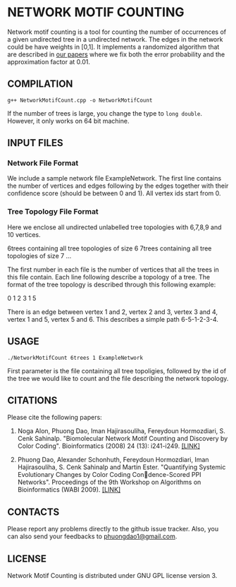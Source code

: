 # NETWORK MOTIF COUNTING

Network motif counting is a tool for counting the number of occurrences of a given undirected tree in a undirected network. The edges in the network could be have weights in [0,1]. It implements a randomized algorithm that are described in [our papers](#papers) where we fix both the error probability and the approximation factor at 0.01.

## COMPILATION

```
g++ NetworkMotifCount.cpp -o NetworkMotifCount
```

If the number of trees is large, you change the type to ```long double```. However, it only works on 64 bit machine.

## INPUT FILES
### Network File Format 

We include a sample network file ExampleNetwork. The first line contains the number of vertices and edges following by the edges together with their confidence score (should be between 0 and 1). All vertex ids start from 0.

### Tree Topology File Format 

Here we enclose all undirected unlabelled tree topologies with 6,7,8,9 and 10 vertices.

6trees containing all tree topologies of size 6 
7trees containing all tree topologies of size 7
...

The first number in each file is the number of vertices that all the trees in this file contain. Each line following describe a topology of a tree. The format of the tree topology is described through this following example:

0 1 2 3 1 5

There is an edge between vertex 1 and 2, vertex 2 and 3, vertex 3 and 4, vertex 1 and 5, vertex 5 and 6. This describes a simple path 6-5-1-2-3-4.

## USAGE

```
./NetworkMotifCount 6trees 1 ExampleNetwork
```

First parameter is the file containing all tree topoligies, followed by the id of the tree we would like to count and the file describing the network topology.

## CITATIONS

Please cite the following papers:
<a name="papers"></a>
1. Noga Alon, Phuong Dao, Iman Hajirasouliha, Fereydoun Hormozdiari, S. Cenk Sahinalp. "Biomolecular Network Motif Counting and Discovery by Color Coding". Bioinformatics (2008) 24 (13): i241-i249. [[LINK]](http://bioinformatics.oxfordjournals.org/content/24/13/i241.full)

2. Phuong Dao, Alexander Schonhuth, Fereydoun Hormozdiari, Iman Hajirasouliha, S. Cenk Sahinalp and Martin Ester. "Quantifying Systemic Evolutionary Changes by Color Coding Condence-Scored PPI Networks". Proceedings of the 9th Workshop on Algorithms on Bioinformatics (WABI 2009). [[LINK]](http://link.springer.com/chapter/10.1007%2F978-3-642-04241-6_4)

## CONTACTS

Please report any problems directly to the github issue tracker. Also, you can also send your feedbacks to phuongdao1@gmail.com.

## LICENSE

Network Motif Counting is distributed under GNU GPL license version 3.

